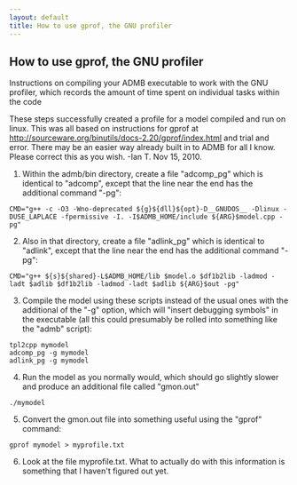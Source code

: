 ```yaml
---
layout: default
title: How to use gprof, the GNU profiler
---
```


How to use gprof, the GNU profiler
----------------------------------

Instructions on compiling your ADMB executable to work with the GNU profiler, which records the amount of time spent on individual tasks within the code

These steps successfully created a profile for a model compiled and run on linux. This was all based on instructions for gprof at http://sourceware.org/binutils/docs-2.20/gprof/index.html and trial and error. There may be an easier way already built in to ADMB for all I know. Please correct this as you wish.
-Ian T. Nov 15, 2010.

1. Within the admb/bin directory, create a file "adcomp_pg" which is identical to "adcomp", except that the line near the end has the additional command "-pg":

```
CMD="g++ -c -O3 -Wno-deprecated ${g}${dll}${opt}-D__GNUDOS__ -Dlinux -DUSE_LAPLACE -fpermissive -I. -I$ADMB_HOME/include ${ARG}$model.cpp -pg"
```

2. Also in that directory, create a file "adlink_pg" which is identical to "adlink", except that the line near the end has the additional command "-pg":

```
CMD="g++ ${s}${shared}-L$ADMB_HOME/lib $model.o $df1b2lib -ladmod -ladt $adlib $df1b2lib -ladmod -ladt $adlib ${ARG}$out -pg"
```

3. Compile the model using these scripts instead of the usual ones with the additional of the "-g" option, which will "insert debugging symbols" in the executable (all this could presumably be rolled into something like the "admb" script):

```
tpl2cpp mymodel
adcomp_pg -g mymodel
adlink_pg -g mymodel
```

4. Run the model as you normally would, which should go slightly slower and produce an additional file called "gmon.out"

```
./mymodel
```

5. Convert the gmon.out file into something useful using the "gprof" command:

```
gprof mymodel > myprofile.txt
```

6. Look at the file myprofile.txt. What to actually do with this information is something that I haven't figured out yet.
